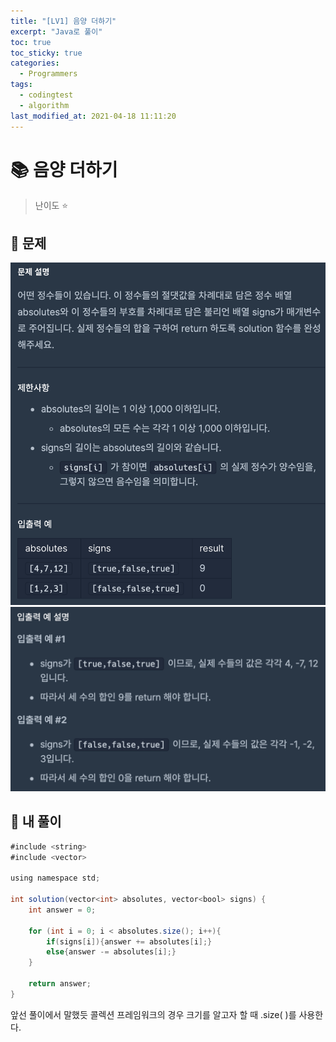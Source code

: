 ```yaml
---
title: "[LV1] 음양 더하기"
excerpt: "Java로 풀이"
toc: true
toc_sticky: true
categories:
  - Programmers
tags:
  - codingtest
  - algorithm
last_modified_at: 2021-04-18 11:11:20
---
```


# 📚 음양 더하기
  
>난이도 ⭐️
  
## 📖 문제  
  
![이미지](/assets/images/Programmers/Lv1/5-1.png)
![이미지](/assets/images/Programmers/Lv1/5-2.png)
  
## 📝 내 풀이  
  
```java
#include <string>
#include <vector>

using namespace std;

int solution(vector<int> absolutes, vector<bool> signs) {
    int answer = 0;
    
    for (int i = 0; i < absolutes.size(); i++){
        if(signs[i]){answer += absolutes[i];}
        else{answer -= absolutes[i];}
    }
    
    return answer;
}
```
  
앞선 풀이에서 말했듯 콜렉션 프레임워크의 경우 크기를 알고자 할 때 .size( )를 사용한다.  
